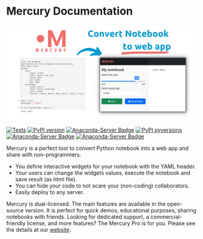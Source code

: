 <h1> Mercury Documentation </h1>

<p align="center">
  <img 
    alt="Mercury convert notebook to web app"
    src="https://raw.githubusercontent.com/mljar/visual-identity/main/mercury/mercury_convert_notebook_3.png" width="800px" />  
</p>

[![Tests](https://github.com/mljar/mercury/actions/workflows/run-tests.yml/badge.svg)](https://github.com/mljar/mercury/actions/workflows/run-tests.yml)
[![PyPI version](https://badge.fury.io/py/mljar-mercury.svg)](https://badge.fury.io/py/mljar-mercury)
[![Anaconda-Server Badge](https://anaconda.org/conda-forge/mljar-mercury/badges/installer/conda.svg)](https://conda.anaconda.org/conda-forge)
[![PyPI pyversions](https://img.shields.io/pypi/pyversions/mljar-mercury.svg)](https://pypi.python.org/pypi/mljar-mercury/)
[![Anaconda-Server Badge](https://anaconda.org/conda-forge/mljar-mercury/badges/platforms.svg)](https://anaconda.org/conda-forge/mljar-mercury)
[![Anaconda-Server Badge](https://anaconda.org/conda-forge/mljar-mercury/badges/license.svg)](https://anaconda.org/conda-forge/mljar-mercury)


Mercury is a perfect tool to convert Python notebook into a web app and share with non-programmers. 

- You define interactive widgets for your notebook with the YAML header. 
- Your users can change the widgets values, execute the notebook and save result (as html file).
- You can hide your code to not scare your (non-coding) collaborators.
- Easily deploy to any server.

Mercury is dual-licensed. The main features are available in the open-source version. It is perfect for quick demos, educational purposes, sharing notebooks with friends. Looking for dedicated support, a commercial-friendly license, and more features? The Mercury Pro is for you. Please see the details at our [website](https://mljar.com/pricing).

